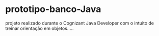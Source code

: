 # prototipo-banco-Java
projeto realizado durante o Cognizant Java Developer com o intuito de treinar orientação em objetos..... 

